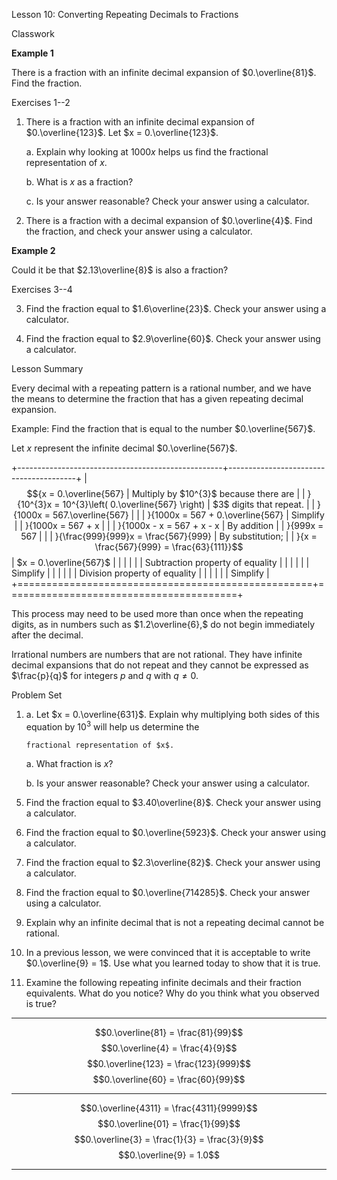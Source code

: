 Lesson 10: Converting Repeating Decimals to Fractions

Classwork

**Example 1**

There is a fraction with an infinite decimal expansion of
$0.\overline{81}$. Find the fraction.

Exercises 1--2

1.  There is a fraction with an infinite decimal expansion of
    $0.\overline{123}$. Let $x = 0.\overline{123}$.

    a.  Explain why looking at $1000x$ helps us find the fractional
        representation of $x$.

    b.  What is $x$ as a fraction?

    c.  Is your answer reasonable? Check your answer using a calculator.

2.  There is a fraction with a decimal expansion of $0.\overline{4}$.
    Find the fraction, and check your answer using a calculator.

**Example 2**

Could it be that $2.13\overline{8}$ is also a fraction?

Exercises 3--4

3.  Find the fraction equal to $1.6\overline{23}$. Check your answer
    using a calculator.

4.  Find the fraction equal to $2.9\overline{60}$. Check your answer
    using a calculator.

Lesson Summary

Every decimal with a repeating pattern is a rational number, and we have
the means to determine the fraction that has a given repeating decimal
expansion.

Example: Find the fraction that is equal to the number
$0.\overline{567}$.

Let $x$ represent the infinite decimal $0.\overline{567}$.

+---------------------------------------------------+----------------------------------------+
| $${x = 0.\overline{567}                           | Multiply by $10^{3}$ because there are |
| }{10^{3}x = 10^{3}\left( 0.\overline{567} \right) | $3$ digits that repeat.                |
| }{1000x = 567.\overline{567}                      |                                        |
| }{1000x = 567 + 0.\overline{567}                  | Simplify                               |
| }{1000x = 567 + x                                 |                                        |
| }{1000x - x = 567 + x - x                         | By addition                            |
| }{999x = 567                                      |                                        |
| }{\frac{999}{999}x = \frac{567}{999}              | By substitution;                       |
| }{x = \frac{567}{999} = \frac{63}{111}}$$         | $x = 0.\overline{567}$                 |
|                                                   |                                        |
|                                                   | Subtraction property of equality       |
|                                                   |                                        |
|                                                   | Simplify                               |
|                                                   |                                        |
|                                                   | Division property of equality          |
|                                                   |                                        |
|                                                   | Simplify                               |
+===================================================+========================================+

This process may need to be used more than once when the repeating
digits, as in numbers such as $1.2\overline{6},$ do not begin
immediately after the decimal.

Irrational numbers are numbers that are not rational. They have infinite
decimal expansions that do not repeat and they cannot be expressed as
$\frac{p}{q}$ for integers $p$ and $q$ with $q \neq 0$.

Problem Set

1.  a.  Let $x = 0.\overline{631}$. Explain why multiplying both sides
        of this equation by $10^{3}$ will help us determine the

        fractional representation of $x$.

    <!-- -->

    a.  What fraction is $x$?

    b.  Is your answer reasonable? Check your answer using a calculator.

<!-- -->

5.  Find the fraction equal to $3.40\overline{8}$. Check your answer
    using a calculator.

6.  Find the fraction equal to $0.\overline{5923}$. Check your answer
    using a calculator.

7.  Find the fraction equal to $2.3\overline{82}$. Check your answer
    using a calculator.

8.  Find the fraction equal to $0.\overline{714285}$. Check your answer
    using a calculator.

9.  Explain why an infinite decimal that is not a repeating decimal
    cannot be rational.

10. In a previous lesson, we were convinced that it is acceptable to
    write $0.\overline{9} = 1$. Use what you learned today to show that
    it is true.

11. Examine the following repeating infinite decimals and their fraction
    equivalents. What do you notice? Why do you think what you observed
    is true?

  -----------------------------------------------------------------------------------------------------------------------------------------------------------------------
  $$0.\overline{81} = \frac{81}{99}$$         $$0.\overline{4} = \frac{4}{9}$$     $$0.\overline{123} = \frac{123}{999}$$           $$0.\overline{60} = \frac{60}{99}$$
  ------------------------------------------- ------------------------------------ ------------------------------------------------ -------------------------------------
  $$0.\overline{4311} = \frac{4311}{9999}$$   $$0.\overline{01} = \frac{1}{99}$$   $$0.\overline{3} = \frac{1}{3} = \frac{3}{9}$$   $$0.\overline{9} = 1.0$$

  -----------------------------------------------------------------------------------------------------------------------------------------------------------------------
